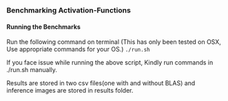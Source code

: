 ### Benchmarking Activation-Functions
#### Running the Benchmarks

Run the following command on terminal (This has only been tested on OSX, Use appropriate commands for your OS.)
`./run.sh`

If you face issue while running the above script, Kindly run commands in ./run.sh manually.

Results are stored in two csv files(one with and without BLAS) and inference images are stored in results
folder.

